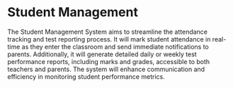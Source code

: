 # Student Management 
The Student Management System aims to streamline the attendance tracking and test reporting process. It will mark student attendance in real-time as they enter the classroom and send immediate notifications to parents. Additionally, it will generate detailed daily or weekly test performance reports, including marks and grades, accessible to both teachers and parents. The system will enhance communication and efficiency in monitoring student performance metrics.

